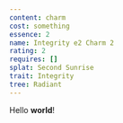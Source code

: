 ```yaml
---
content: charm
cost: something
essence: 2
name: Integrity e2 Charm 2
rating: 2
requires: []
splat: Second Sunrise
trait: Integrity
tree: Radiant
---
```


Hello **world**!
